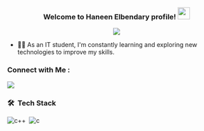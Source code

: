 

<h3 align="center">
  Welcome to Haneen Elbendary profile!
  <img src="https://media.giphy.com/media/hvRJCLFzcasrR4ia7z/giphy.gif" width="28">
</h3>

<!-- Typing SVG by DenverCoder1 - https://github.com/DenverCoder1/readme-typing-svg -->
<p align="center">
  <img src="https://media.giphy.com/media/v1.Y2lkPTc5MGI3NjExaGFlc2RoNm5yem56MzNrNHBwMmx5anh1aGx4ejdicWNqdWk0ZnFjdiZlcD12MV9naWZzX3NlYXJjaCZjdD1n/RbDKaczqWovIugyJmW/giphy.gif">
</p> 

- 👨‍💻 As an IT student, I'm constantly learning and exploring new technologies to improve my skills.


### Connect with Me :

<a href="https://linkedin.com/in/haneen-elbendary" target="_blank"><img src="https://img.shields.io/badge/-Haneen%20Elbendary-0077B5?style=for-the-badge&logo=Linkedin&logoColor=white"/></a>

### 🛠 &nbsp;Tech Stack

![c++](https://img.shields.io/badge/-cplusplus%20-05122A?style=flat&logo=cplusplus)&nbsp;
![c](https://img.shields.io/badge/-c%20-05122A?style=flat&logo=c)&nbsp;





